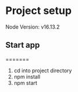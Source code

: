 # Project setup

Node Version: v16.13.2

## Start app

=======

1. cd into project directory
2. npm install
3. npm start

